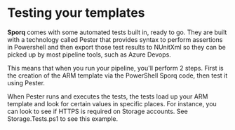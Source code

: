 # Testing your templates
**Sporq** comes with some automated tests built in, ready to go.  They are built with a technology called Pester that provides syntax to perform assertions in Powershell and then export those test results to NUnitXml so they can be picked up by most pipeline tools, such as Azure Devops.

This means that when you run your pipeline, you'll perform 2 steps.  First is the creation of the ARM template via the PowerShell Sporq code, then test it using Pester.

When Pester runs and executes the tests, the tests load up your ARM template and look for certain values in specific places.  For instance, you can look to see if HTTPS is required on Storage accounts.  See Storage.Tests.ps1 to see this example.